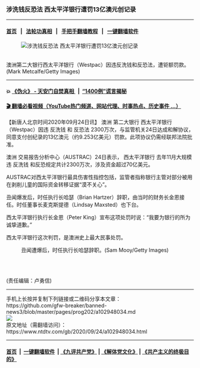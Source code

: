 ### 涉洗钱反恐法 西太平洋银行遭罚13亿澳元创记录
------------------------

#### [首页](https://github.com/gfw-breaker/banned-news3/blob/master/README.md) &nbsp;&nbsp;|&nbsp;&nbsp; [法轮功真相](https://github.com/begood0513/basic/blob/master/README.md)  &nbsp;&nbsp;|&nbsp;&nbsp; [手把手翻墙教程](https://github.com/gfw-breaker/guides/wiki)  &nbsp;&nbsp;|&nbsp;&nbsp; [一键翻墙软件](https://github.com/gfw-breaker/nogfw/blob/master/README.md)  



<div><div class="featured_image">
 <figure>
  <img alt="涉洗钱反恐法 西太平洋银行遭罚13亿澳元创记录" src="https://i.ntdtv.com/assets/uploads/2020/09/GettyImages-1190071026-800x450.jpg"/>
 </figure><br/>
 <span class="caption">
  澳洲第二大银行西太平洋银行（Westpac）因违反洗钱和反恐法，遭钜额罚款。(Mark Metcalfe/Getty Images)
 </span>
</div>
</div><hr/>

#### 💥 [《伪火》 - 天安门自焚真相 ](http://158.247.195.190:10000/videos/blog/weihuo.html)&nbsp; |&nbsp; [“1400例”谎言揭秘  ](http://158.247.195.190:10000/videos/blog/jiexi1400.html)

#### [ 🎬  翻墙必看视频（YouTube热门频道、网站代理、时事热点、历史事件 ...）](https://github.com/gfw-breaker/links/blob/master/banned.md)

<div><div class="post_content" itemprop="articleBody">
 <p>
  【新唐人北京时间2020年09月24日讯】
  <ok href="https://www.ntdtv.com/gb/澳洲.htm">
   澳洲
  </ok>
  第二大银行
  <ok href="https://www.ntdtv.com/gb/西太平洋银行.htm">
   西太平洋银行
  </ok>
  （Westpac）因违
  <ok href="https://www.ntdtv.com/gb/反洗钱.htm">
   反洗钱
  </ok>
  和
  <ok href="https://www.ntdtv.com/gb/反恐法.htm">
   反恐法
  </ok>
  2300万次，与监管机关24日达成和解协议，同意支付创纪录的13亿澳元（约9.253亿美元）罚款。此项协议仍需经联邦法院批准。
 </p>
 <p>
  <ok href="https://www.ntdtv.com/gb/澳洲.htm">
   澳洲
  </ok>
  交易报告分析中心（AUSTRAC）24日表示，
  <ok href="https://www.ntdtv.com/gb/西太平洋银行.htm">
   西太平洋银行
  </ok>
  去年11月大规模违
  <ok href="https://www.ntdtv.com/gb/反洗钱.htm">
   反洗钱
  </ok>
  和反恐规定共计2300万次，涉及资金超过70亿美元。
 </p>
 <p>
  AUSTRAC对西太平洋银行最具伤害性指控包括，监管者指称银行主管对部分被用在剥削儿童的国际资金转移证据“漠不关心”。
 </p>
 <p>
  丑闻爆发后，时任执行长哈瑟（Brian Hartzer）辞职，由当时的财务长金恩接任。时任董事长麦克斯提德（Lindsay Maxsted）也下台。
 </p>
 <p>
  西太平洋银行执行长金恩（Peter King）宣布这项处罚时说：“我要为银行的所为诚挚道歉。”
 </p>
 <p>
  西太平洋银行这次判罚，是澳洲史上最大民事处罚。
 </p>
 <figure class="wp-caption alignnone" id="attachment_102948039" style="width: 600px">
  <img alt="" class="size-medium wp-image-102948039" src="https://i.ntdtv.com/assets/uploads/2020/09/GettyImages-1188053332-600x400.jpg">
   <br/><figcaption class="wp-caption-text">
    丑闻遭爆后，时任执行长哈瑟辞职。(Sam Mooy/Getty Images)
   </figcaption><br/>
  </img>
 </figure><br/>
 <p>
  (责任编辑：卢勇信)
 </p>
 <div class="single_ad">
 </div>
</div>
</div>
<hr/>
手机上长按并复制下列链接或二维码分享本文章：<br/>
https://github.com/gfw-breaker/banned-news3/blob/master/pages/prog202/a102948034.md <br/>
<a href='https://github.com/gfw-breaker/banned-news3/blob/master/pages/prog202/a102948034.md'><img src='https://github.com/gfw-breaker/banned-news3/blob/master/pages/prog202/a102948034.md.png'/></a> <br/>
原文地址（需翻墙访问）：https://www.ntdtv.com/gb/2020/09/24/a102948034.html


------------------------
#### [首页](https://github.com/gfw-breaker/banned-news3/blob/master/README.md) &nbsp;|&nbsp; [一键翻墙软件](https://github.com/gfw-breaker/nogfw/blob/master/README.md) &nbsp;| [《九评共产党》](https://github.com/gfw-breaker/9ping.md/blob/master/README.md#九评之一评共产党是什么) | [《解体党文化》](https://github.com/gfw-breaker/jtdwh.md/blob/master/README.md) | [《共产主义的终极目的》](https://github.com/gfw-breaker/gczydzjmd.md/blob/master/README.md)


<img src='http://gfw-breaker.win/banned-news3/pages/prog202/a102948034.md' width='0px' height='0px'/>